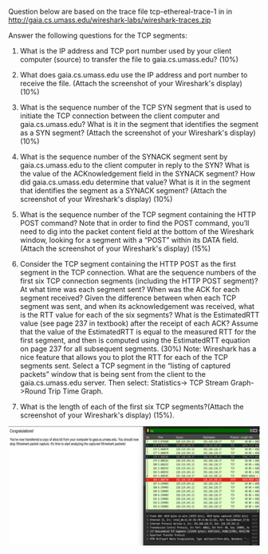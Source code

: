 Question below are based on the trace file tcp-ethereal-trace-1 in in http://gaia.cs.umass.edu/wireshark-labs/wireshark-traces.zip

Answer the following questions for the TCP segments:

1. What is the IP address and TCP port number used by your client computer (source) to transfer the file to gaia.cs.umass.edu? (10%)

2. What does gaia.cs.umass.edu use the IP address and port number to receive the file. (Attach the screenshot of your Wireshark's display) (10%)

3. What is the sequence number of the TCP SYN segment that is used to initiate the TCP connection between the client computer and gaia.cs.umass.edu?
   What is it in the segment that identifies the segment as a SYN segment? (Attach the screenshot of your Wireshark's display) (10%)

4. What is the sequence number of the SYNACK segment sent by gaia.cs.umass.edu to the client computer in reply to the SYN?
   What is the value of the ACKnowledgement field in the SYNACK segment? How did gaia.cs.umass.edu determine that value? 
   What is it in the segment that identifies the segment as a SYNACK segment? (Attach the screenshot of your Wireshark's display) (10%)

5. What is the sequence number of the TCP segment containing the HTTP POST command? Note that in order to find the POST command,
   you’ll need to dig into the packet content field at the bottom of the Wireshark window, looking for a segment with a “POST” 
   within its DATA field.(Attach the screenshot of your Wireshark's display) (15%)

6. Consider the TCP segment containing the HTTP POST as the first segment in the TCP connection.
   What are the sequence numbers of the first six TCP connection segments (including the HTTP POST segment)? 
   At what time was each segment sent? When was the ACK for each segment received? Given the difference between when each TCP segment was sent, 
   and when its acknowledgement was received, what is the RTT value for each of the six segments? What is the EstimatedRTT value 
   (see page 237 in textbook) after the receipt of each ACK? Assume that the value of the EstimatedRTT is equal to the measured RTT 
   for the first segment, and then is computed using the EstimatedRTT equation on page 237 for all subsequent segments. (30%) 
   Note: Wireshark has a nice feature that allows you to plot the RTT for each of the TCP segments sent. Select a TCP segment in the
   “listing of captured packets” window that is being sent from the client to the gaia.cs.umass.edu server. Then select: Statistics->
   TCP Stream Graph->Round Trip Time Graph.

7. What is the length of each of the first six TCP segments?(Attach the screenshot of your Wireshark's display) (15%).


![](https://github.com/bilal0198/UAS/blob/290215439d31277060adc1130dae820ac64721f9/README/Picture1.png)

